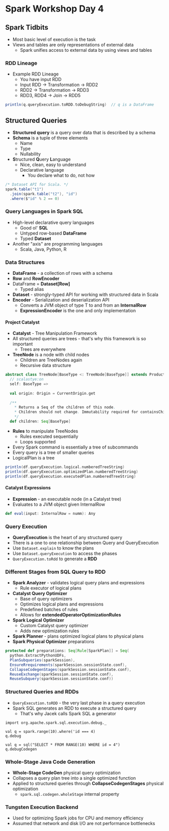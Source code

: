 # Spark Workshop Day 4

## Spark Tidbits
- Most basic level of execution is the task
- Views and tables are only representations of external data
  - Spark unifies access to external data by using views and tables
  
### RDD Lineage
- Example RDD Lineage
  - You have input RDD
  - Input RDD -> Transformation -> RDD2
  - RDD2 -> Transformation -> RDD3
  - RDD3, RDD4 -> Join -> RDD5
```scala
println(q.queryExecution.toRDD.toDebugString)  // q is a DataFrame
```

## Structured Queries
- **Structured query** is a query over data that is described by a schema
- **Schema** is a tuple of three elements
  - Name
  - Type
  - Nullability
- **S**tructured **Q**uery **L**anguage
  - Nice, clean, easy to understand
  - Declarative language
    - You declare what to do, not how
```scala
/* Dataset API for Scala. */
spark.table("t1")
  .join(spark.table("t2"), "id")
  .where($"id" % 2 == 0)
```

### Query Languages in Spark SQL
- High-level declarative query languages
  - Good ol' **SQL**
  - Untyped row-based **DataFrame**
  - Typed **Dataset**
- Another "axis" are programming languages
  - Scala, Java, Python, R
  
### Data Structures
- **DataFrame** - a collection of rows with a schema
- **Row** and **RowEncoder**
- DataFrame = **Dataset[Row]**
  - Typed alias
- **Dataset** - strongly-typed API for working with structured data in Scala
- **Encoder** - Serialization and deserialization API
  - Converts a JVM object of type T to and from an **InternalRow**
  - **ExpressionEncoder** is the one and only implementation
  
#### Project Catalyst
- **Catalyst** - Tree Manipulation Framework
- All structured queries are trees - that's why this framework is so important
  - Trees are everywhere
- **TreeNode** is a node with child nodes
  - Children are TreeNodes again
  - Recursive data structure
```scala
abstract class TreeNode[BaseType <: TreeNode[BaseType]] extends Product {
  // scalastye:on
  self: BaseType =>
  
  val origin: Origin = CurrentOrigin.get
  
  /**
    * Returns a Seq of the children of this node.
    * Children should not change. Immutability required for containsChild optimization
    */
  def children: Seq[BaseType]
```
- **Rules** to manipulate TreeNodes
  - Rules executed sequentially
  - Loops supported
- Every Spark command is essentially a tree of subcommands
- Every query is a tree of smaller queries
- LogicalPlan is a tree
```scala
println(df.queryExecution.logical.numberedTreeString)
println(df.queryExecution.optimizedPlan.numberedTreeString)
println(df.queryExecution.executedPlan.numberedTreeString)
```

#### Catalyst Expressions
- **Expression** - an executable node (in a Catalyst tree)
- Evaluates to a JVM object given InternalRow
```scala
def eval(input: InternalRow = numm): Any
```

### Query Execution
- **QueryExecution** is the heart of any structured query
- There is a one to one relationship between Query and QueryExecution
- Use `Dataset.explain` to know the plans
- Use `Dataset.queryExecution` to access the phases
- `QueryExecution.toRdd` to generate a **RDD**

### Different Stages from SQL Query to RDD
- **Spark Analyzer** - validates logical query plans and expressions
  - Rule executor of logical plans
- **Catalyst Query Optimizer**
  - Base of query optimizers
  - Optimizes logical plans and expressions
  - Predefined batches of rules
  - Allows for **extendedOperatorOptimizationRules**
- **Spark Logical Optimizer**
  - Custom Catalyst query optimizer
  - Adds new optimization rules
- **Spark Planner** - plans optimized logical plans to physical plans
- **Spark Physical Optimizer** preparations
```scala
protected def preparations: Seq[Rule[SparkPlan]] = Seq(
  python.ExtractPythonUDFs,
  PlanSubqueries(sparkSession),
  EnsureRrequirements(sparkSession.sessionState.conf),
  CollapseCodegenStages(sparkSession.sessionState.conf),
  ReuseExchange(sparkSession.sessionState.conf),
  ReuseSubquery(sparkSession.sessionState.conf))
```

### Structured Queries and RDDs
- `QueryExecution.toRDD` - the very last phase in a query execution
- Spark SQL generates an RDD to execute a structured query
  - That's why Jacek calls Spark SQL a generator
```
import org.apache.spark.sql.execution.debug._

val q = spark.range(10).where('id === 4)
q.debug

val q = sql("SELECT * FROM RANGE(10) WHERE id = 4")
q.debugCodegen
```

### Whole-Stage Java Code Generation
- **Whole-Stage CodeGen** physical query optimization
- Collapses a query plan tree into a single optimized function
- Applied to structured queries through **CollapseCodegenStages** physical optimization
  - `spark.sql.codegen.wholeStage` internal property

### Tungsten Execution Backend
- Used for optimizing Spark jobs for CPU and memory efficiency
- Assumed that network and disk I/O are not performance bottlenecks
